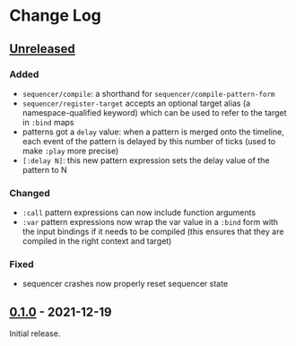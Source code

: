 # Change Log

## [Unreleased]

### Added

- `sequencer/compile`: a shorthand for `sequencer/compile-pattern-form`
- `sequencer/register-target` accepts an optional target alias (a
  namespace-qualified keyword) which can be used to refer to the
  target in `:bind` maps
- patterns got a `delay` value: when a pattern is merged onto the
  timeline, each event of the pattern is delayed by this number of
  ticks (used to make `:play` more precise)
- `[:delay N]`: this new pattern expression sets the delay value of
  the pattern to N

### Changed

- `:call` pattern expressions can now include function arguments
- `:var` pattern expressions now wrap the var value in a `:bind` form
  with the input bindings if it needs to be compiled (this ensures
  that they are compiled in the right context and target)

### Fixed

- sequencer crashes now properly reset sequencer state

## [0.1.0] - 2021-12-19

Initial release.

[Unreleased]: https://github.com/omkamra/sequencer/compare/0.1.0...HEAD
[0.1.0]: https://github.com/omkamra/sequencer/tree/0.1.0
